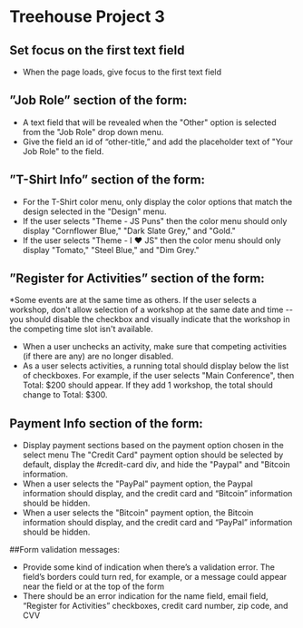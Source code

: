 # Treehouse Project 3

## Set focus on the first text field
* When the page loads, give focus to the first text field

## ”Job Role” section of the form:
* A text field that will be revealed when the "Other" option is selected from the "Job Role" drop down menu.
* Give the field an id of “other-title,” and add the placeholder text of "Your Job Role" to the field.

## ”T-Shirt Info” section of the form:
* For the T-Shirt color menu, only display the color options that match the design selected in the "Design" menu.
* If the user selects "Theme - JS Puns" then the color menu should only display "Cornflower Blue," "Dark Slate Grey," and "Gold."
* If the user selects "Theme - I ♥ JS" then the color menu should only display "Tomato," "Steel Blue," and "Dim Grey."

## ”Register for Activities” section of the form:
*Some events are at the same time as others. If the user selects a workshop, don't allow selection of a workshop at the same date and time -- you should disable the checkbox and visually indicate that the workshop in the competing time slot isn't available.
* When a user unchecks an activity, make sure that competing activities (if there are any) are no longer disabled.
* As a user selects activities, a running total should display below the list of checkboxes. For example, if the user selects "Main Conference", then Total: $200 should appear. If they add 1 workshop, the total should change to Total: $300.

## Payment Info section of the form:
* Display payment sections based on the payment option chosen in the select menu
The "Credit Card" payment option should be selected by default, display the #credit-card div, and hide the "Paypal" and "Bitcoin information.
* When a user selects the "PayPal" payment option, the Paypal information should display, and the credit card and “Bitcoin” information should be hidden.
* When a user selects the "Bitcoin" payment option, the Bitcoin information should display, and the credit card and “PayPal” information should be hidden.

##Form validation messages:
* Provide some kind of indication when there’s a validation error. The field’s borders could turn red, for example, or a message could appear near the field or at the top of the form
* There should be an error indication for the name field, email field, “Register for Activities” checkboxes, credit card number, zip code, and CVV